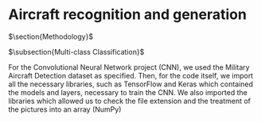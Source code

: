 # Aircraft recognition and generation

$\section{Methodology}$

$\subsection{Multi-class Classification}$

For the Convolutional Neural Network project (CNN), we used the  Military Aircraft Detection dataset  as specified. Then, for the code itself, we import all the necessary libraries, such as TensorFlow and Keras which contained the models and layers, necessary to train the CNN. We also imported the libraries which allowed us to check the file extension and the treatment of the pictures into an array (NumPy)
